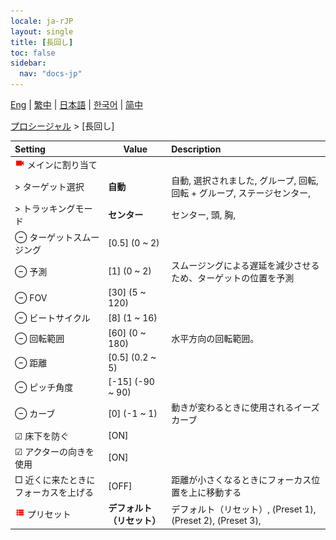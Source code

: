 ```yaml
---
locale: ja-rJP
layout: single
title: [長回し]
toc: false
sidebar:
  nav: "docs-jp"
---
```

[Eng](/dancexr/menu/2025.4/motion/long_take) | [繁中](/tw/dancexr/menu/2025.4/motion/long_take) | [日本語](/jp/dancexr/menu/2025.4/motion/long_take) | [한국어](/kr/dancexr/menu/2025.4/motion/long_take) | [简中](/zh/dancexr/menu/2025.4/motion/long_take)

[プロシージャル](../menu#プロシージャル) > [長回し]



| Setting | Value | Description |
| :--- | --- | :--- |
| <img src="/images/icon/ic_videocam.png" alt="videocam icon"/> メインに割り当て|| 
|  > ターゲット選択| **自動** | 自動, 選択されました, グループ, 回転, 回転 + グループ, ステージセンター,  |
|  > トラッキングモード| **センター** | センター, 頭, 胸,  |
|  ⊖ ターゲットスムージング| [0.5] (0 ~ 2) | 
|  ⊖ 予測| [1] (0 ~ 2) | スムージングによる遅延を減少させるため、ターゲットの位置を予測
|  ⊖ FOV| [30] (5 ~ 120) | 
|  ⊖ ビートサイクル| [8] (1 ~ 16) | 
|  ⊖ 回転範囲| [60] (0 ~ 180) | 水平方向の回転範囲。
|  ⊖ 距離| [0.5] (0.2 ~ 5) | 
|  ⊖ ピッチ角度| [-15] (-90 ~ 90) | 
|  ⊖ カーブ| [0] (-1 ~ 1) | 動きが変わるときに使用されるイーズカーブ
|  ☑ 床下を防ぐ| [ON] | 
|  ☑ アクターの向きを使用| [ON] | 
|  □ 近くに来たときにフォーカスを上げる| [OFF] | 距離が小さくなるときにフォーカス位置を上に移動する
| <img src="/images/icon/ic_list.png" alt="list icon"/> プリセット| **デフォルト（リセット）** | デフォルト（リセット）, (Preset 1), (Preset 2), (Preset 3),  |

